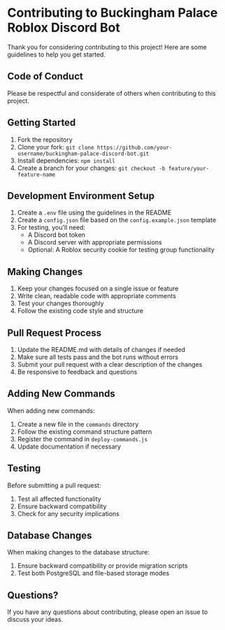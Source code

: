 # Contributing to Buckingham Palace Roblox Discord Bot

Thank you for considering contributing to this project! Here are some guidelines to help you get started.

## Code of Conduct

Please be respectful and considerate of others when contributing to this project.

## Getting Started

1. Fork the repository
2. Clone your fork: `git clone https://github.com/your-username/buckingham-palace-discord-bot.git`
3. Install dependencies: `npm install`
4. Create a branch for your changes: `git checkout -b feature/your-feature-name`

## Development Environment Setup

1. Create a `.env` file using the guidelines in the README
2. Create a `config.json` file based on the `config.example.json` template
3. For testing, you'll need:
   - A Discord bot token
   - A Discord server with appropriate permissions
   - Optional: A Roblox security cookie for testing group functionality

## Making Changes

1. Keep your changes focused on a single issue or feature
2. Write clean, readable code with appropriate comments
3. Test your changes thoroughly
4. Follow the existing code style and structure

## Pull Request Process

1. Update the README.md with details of changes if needed
2. Make sure all tests pass and the bot runs without errors
3. Submit your pull request with a clear description of the changes
4. Be responsive to feedback and questions

## Adding New Commands

When adding new commands:
1. Create a new file in the `commands` directory
2. Follow the existing command structure pattern
3. Register the command in `deploy-commands.js`
4. Update documentation if necessary

## Testing

Before submitting a pull request:
1. Test all affected functionality
2. Ensure backward compatibility
3. Check for any security implications

## Database Changes

When making changes to the database structure:
1. Ensure backward compatibility or provide migration scripts
2. Test both PostgreSQL and file-based storage modes

## Questions?

If you have any questions about contributing, please open an issue to discuss your ideas.